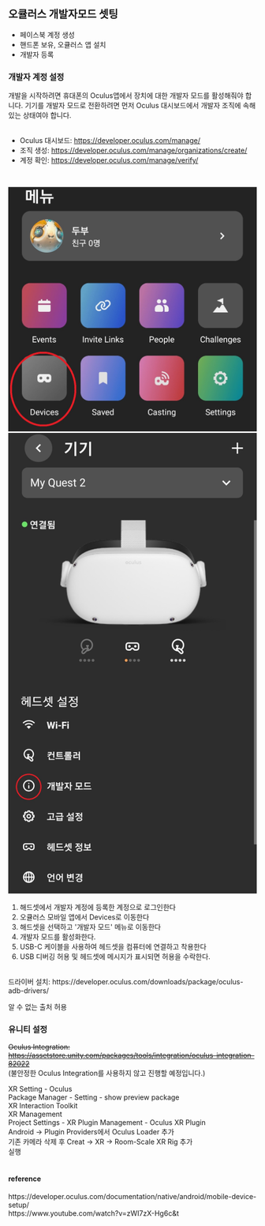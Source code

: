 <h2>오큘러스 개발자모드 셋팅</h2>

- 페이스북 계정 생성
- 핸드폰 보유, 오큘러스 앱 설치
- 개발자 등록


<h3>개발자 계정 설정</h3>
개발을 시작하려면 휴대폰의 Oculus앱에서 장치에 대한 개발자 모드를 활성해줘야 합니다. 기기를 개발자 모드로 전환하려면 먼저 Oculus 대시보드에서 개발자 조직에 속해있는 상태여야 합니다.<br>
<br>

- Oculus 대시보드: https://developer.oculus.com/manage/<br>
- 조직 생성: https://developer.oculus.com/manage/organizations/create/<br>
- 계정 확인: https://developer.oculus.com/manage/verify/<br>
<br>

![oculusApp_2](./image/oculusApp_2.jpg)
![oculusApp_1](./image/oculusApp_1.jpg)

1. 해드셋에서 개발자 계정에 등록한 계정으로 로그인한다
1. 오큘러스 모바일 앱에서 Devices로 이동한다
1. 해드셋을 선택하고 '개발자 모드' 메뉴로 이동한다
1. 개발자 모드를 활성화한다.
1. USB-C 케이블을 사용하여 헤드셋을 컴퓨터에 연결하고 착용한다
1. USB 디버깅 허용 및 헤드셋에 메시지가 표시되면 허용을 수락한다.

<br>
드라이버 설치: https://developer.oculus.com/downloads/package/oculus-adb-drivers/<br>

알 수 없는 출처 허용


<h3>유니티 설정</h3>

~~Oculus Integration: https://assetstore.unity.com/packages/tools/integration/oculus-integration-82022<br>~~
(불안정한 Oculus Integration를 사용하지 않고 진행할 예정입니다.)

XR Setting - Oculus <br>
Package Manager - Setting - show preview package<br>
XR Interaction Toolkit<br>
XR Management<br>
Project Settings - XR Plugin Management - Oculus XR Plugin<br>
Android -> Plugin Providers에서 Oculus Loader 추가<br>
기존 카메라 삭제 후 Creat -> XR -> Room-Scale XR Rig 추가<br>
실행
<br><br>


<h4>reference</h4>
https://developer.oculus.com/documentation/native/android/mobile-device-setup/<br>
https://www.youtube.com/watch?v=zWI7zX-Hg6c&t